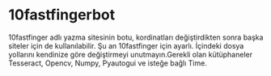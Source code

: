 # 10fastfingerbot
10fastfinger adlı yazma sitesinin botu, kordinatları değiştirdikten sonra başka siteler için de kullanılabilir. Şu an 10fastfinger için ayarlı. İçindeki dosya yollarını kendinize göre değiştirmeyi unutmayın.Gerekli olan kütüphaneler Tesseract, Opencv, Numpy, Pyautogui ve isteğe bağlı Time.
